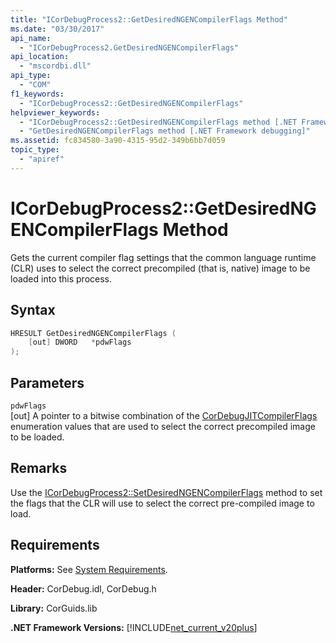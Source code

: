 ```yaml
---
title: "ICorDebugProcess2::GetDesiredNGENCompilerFlags Method"
ms.date: "03/30/2017"
api_name: 
  - "ICorDebugProcess2.GetDesiredNGENCompilerFlags"
api_location: 
  - "mscordbi.dll"
api_type: 
  - "COM"
f1_keywords: 
  - "ICorDebugProcess2::GetDesiredNGENCompilerFlags"
helpviewer_keywords: 
  - "ICorDebugProcess2::GetDesiredNGENCompilerFlags method [.NET Framework debugging]"
  - "GetDesiredNGENCompilerFlags method [.NET Framework debugging]"
ms.assetid: fc834580-3a90-4315-95d2-349b6bb7d059
topic_type: 
  - "apiref"
---
```

# ICorDebugProcess2::GetDesiredNGENCompilerFlags Method
Gets the current compiler flag settings that the common language runtime (CLR) uses to select the correct precompiled (that is, native) image to be loaded into this process.  
  
## Syntax  
  
```cpp  
HRESULT GetDesiredNGENCompilerFlags (  
    [out] DWORD   *pdwFlags  
);  
```  
  
## Parameters  
 `pdwFlags`  
 [out] A pointer to a bitwise combination of the [CorDebugJITCompilerFlags](../../../../docs/framework/unmanaged-api/debugging/cordebugjitcompilerflags-enumeration.md) enumeration values that are used to select the correct precompiled image to be loaded.  
  
## Remarks  
 Use the [ICorDebugProcess2::SetDesiredNGENCompilerFlags](../../../../docs/framework/unmanaged-api/debugging/icordebugprocess2-setdesiredngencompilerflags-method.md) method to set the flags that the CLR will use to select the correct pre-compiled image to load.  
  
## Requirements  
 **Platforms:** See [System Requirements](../../../../docs/framework/get-started/system-requirements.md).  
  
 **Header:** CorDebug.idl, CorDebug.h  
  
 **Library:** CorGuids.lib  
  
 **.NET Framework Versions:** [!INCLUDE[net_current_v20plus](../../../../includes/net-current-v20plus-md.md)]
